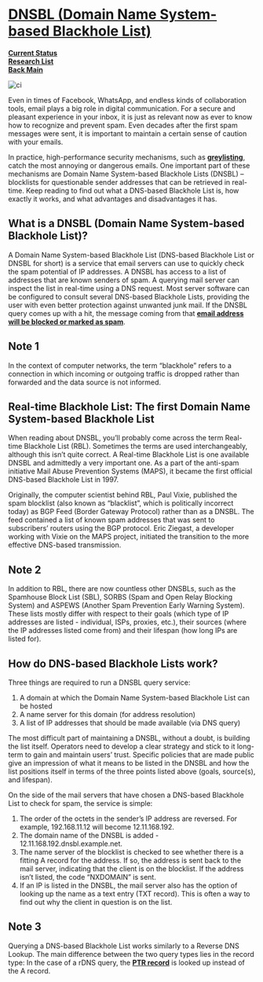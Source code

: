 # **[DNSBL (Domain Name System-based Blackhole List)](https://www.ionos.com/digitalguide/server/know-how/dnsbl/)**

**[Current Status](../../../development/status/weekly/current_status.md)**\
**[Research List](../../research_list.md)**\
**[Back Main](../../../README.md)**

![ci](https://www.godaddy.com/resources/ae/wp-content/uploads/sites/11/how-to-connect-your-domain-name-hosting-account.jpg?size=1920x0)

Even in times of Facebook, WhatsApp, and endless kinds of collaboration tools, email plays a big role in digital communication. For a secure and pleasant experience in your inbox, it is just as relevant now as ever to know how to recognize and prevent spam. Even decades after the first spam messages were sent, it is important to maintain a certain sense of caution with your emails.

In practice, high-performance security mechanisms, such as **[greylisting](https://www.ionos.com/digitalguide/e-mail/e-mail-security/what-is-greylisting/)**, catch the most annoying or dangerous emails. One important part of these mechanisms are Domain Name System-based Blackhole Lists (DNSBL) – blocklists for questionable sender addresses that can be retrieved in real-time. Keep reading to find out what a DNS-based Blackhole List is, how exactly it works, and what advantages and disadvantages it has.

## What is a DNSBL (Domain Name System-based Blackhole List)?

A Domain Name System-based Blackhole List (DNS-based Blackhole List or DNSBL for short) is a service that email servers can use to quickly check the spam potential of IP addresses. A DNSBL has access to a list of addresses that are known senders of spam. A querying mail server can inspect the list in real-time using a DNS request. Most server software can be configured to consult several DNS-based Blackhole Lists, providing the user with even better protection against unwanted junk mail. If the DNSBL query comes up with a hit, the message coming from that **[email address will be blocked or marked as spam](https://www.ionos.com/digitalguide/e-mail/technical-matters/how-to-block-emails/)**.

## Note 1

In the context of computer networks, the term “blackhole” refers to a connection in which incoming or outgoing traffic is dropped rather than forwarded and the data source is not informed.

## Real-time Blackhole List: The first Domain Name System-based Blackhole List

When reading about DNSBL, you’ll probably come across the term Real-time Blackhole List (RBL). Sometimes the terms are used interchangeably, although this isn’t quite correct. A Real-time Blackhole List is one available DNSBL and admittedly a very important one. As a part of the anti-spam initiative Mail Abuse Prevention Systems (MAPS), it became the first official DNS-based Blackhole List in 1997.

Originally, the computer scientist behind RBL, Paul Vixie, published the spam blocklist (also known as “blacklist”, which is politically incorrect today) as BGP Feed (Border Gateway Protocol) rather than as a DNSBL. The feed contained a list of known spam addresses that was sent to subscribers’ routers using the BGP protocol. Eric Ziegast, a developer working with Vixie on the MAPS project, initiated the transition to the more effective DNS-based transmission.

## Note 2

In addition to RBL, there are now countless other DNSBLs, such as the Spamhouse Block List (SBL), SORBS (Spam and Open Relay Blocking System) and ASPEWS (Another Spam Prevention Early Warning System). These lists mostly differ with respect to their goals (which type of IP addresses are listed - individual, ISPs, proxies, etc.), their sources (where the IP addresses listed come from) and their lifespan (how long IPs are listed for).

## **How do DNS-based Blackhole Lists work?**

Three things are required to run a DNSBL query service:

1. A domain at which the Domain Name System-based Blackhole List can be hosted
2. A name server for this domain (for address resolution)
3. A list of IP addresses that should be made available (via DNS query)

The most difficult part of maintaining a DNSBL, without a doubt, is building the list itself. Operators need to develop a clear strategy and stick to it long-term to gain and maintain users’ trust. Specific policies that are made public give an impression of what it means to be listed in the DNSBL and how the list positions itself in terms of the three points listed above (goals, source(s), and lifespan).

On the side of the mail servers that have chosen a DNS-based Blackhole List to check for spam, the service is simple:

1. The order of the octets in the sender’s IP address are reversed. For example, 192.168.11.12 will become 12.11.168.192.
2. The domain name of the DNSBL is added - 12.11.168.192.dnsbl.example.net.
3. The name server of the blocklist is checked to see whether there is a fitting A record for the address. If so, the address is sent back to the mail server, indicating that the client is on the blocklist. If the address isn’t listed, the code “NXDOMAIN” is sent.
4. If an IP is listed in the DNSBL, the mail server also has the option of looking up the name as a text entry (TXT record). This is often a way to find out why the client in question is on the list.

## Note 3

Querying a DNS-based Blackhole List works similarly to a Reverse DNS Lookup. The main difference between the two query types lies in the record type: In the case of a rDNS query, the **[PTR record](https://www.ionos.com/digitalguide/hosting/technical-matters/ptr-record/)** is looked up instead of the A record.
